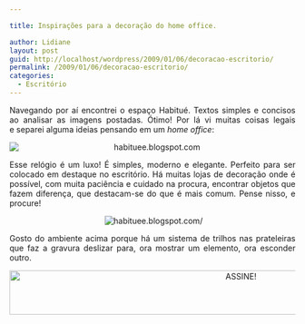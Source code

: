 ```yaml
---

title: Inspirações para a decoração do home office.

author: Lidiane
layout: post
guid: http://localhost/wordpress/2009/01/06/decoracao-escritorio/
permalink: /2009/01/06/decoracao-escritorio/
categories:
  - Escritório
---
```

<p style="text-align: justify;">
  Navegando por aí encontrei o espaço Habitué. Textos simples e concisos ao analisar as imagens postadas. Ótimo! Por lá vi muitas coisas legais e separei alguma ideias pensando em um <em>home office</em>:
</p>

<p style="text-align: center;">
  <img class="aligncenter" style="display: block; float: none; margin-left: auto; margin-right: auto;" title="habituee.blogspot.com" src="http://3.bp.blogspot.com/_KS2uAyCJcSs/SRnMVN_3r7I/AAAAAAAAARc/93CvRVJWYL0/s400/Relogio-2.jpg" alt="habituee.blogspot.com" />
</p>

<p style="text-align: justify;">
  Esse relógio é um luxo! É simples, moderno e elegante. Perfeito para ser colocado em destaque no escritório. Há muitas lojas de decoração onde é possível, com muita paciência e cuidado na procura, encontrar objetos que fazem diferença, que destacam-se do que é mais comum. Pense nisso, e procure!
</p>

<p style="text-align: center;">
   <img class="aligncenter" title="habituee.blogspot.com/" src="http://1.bp.blogspot.com/_KS2uAyCJcSs/SQmAlZbAQXI/AAAAAAAAAPk/1VNCb9ne3RM/s400/apto-newton001.JPG" alt="habituee.blogspot.com/" />
</p>

<p style="text-align: justify;">
  Gosto do ambiente acima porque há um sistema de trilhos nas prateleiras que faz a gravura deslizar para, ora mostrar um elemento, ora esconder outro.
</p>

<p align="center">
  <a href="http://feedburner.google.com/fb/a/mailverify?uri=blogbichafemea&loc=pt_BR" target="_blank"><img class="alignnone size-full wp-image-10439" src="http://www.trololodemulher.com.br/blog/wp-content/uploads/2014/09/ASSINE.png" alt="ASSINE!" width="800" height="78" /></a>
</p>